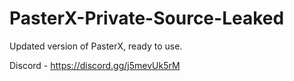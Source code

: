
# PasterX-Private-Source-Leaked

Updated version of PasterX, ready to use.

Discord - https://discord.gg/j5mevUk5rM
                                    